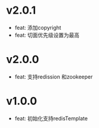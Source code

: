 
# v2.0.1

- feat: 添加copyright
- feat: 切面优先级设置为最高

# v2.0.0

- feat: 支持redission 和zookeeper

# v1.0.0

- feat: 初始化支持redisTemplate